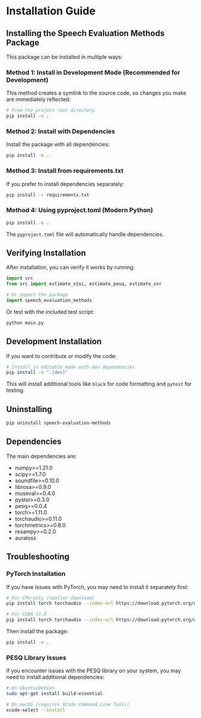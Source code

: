 # Installation Guide

## Installing the Speech Evaluation Methods Package

This package can be installed in multiple ways:

### Method 1: Install in Development Mode (Recommended for Development)

This method creates a symlink to the source code, so changes you make are immediately reflected:

```bash
# From the project root directory
pip install -e .
```

### Method 2: Install with Dependencies

Install the package with all dependencies:

```bash
pip install -e .
```

### Method 3: Install from requirements.txt

If you prefer to install dependencies separately:

```bash
pip install -r requirements.txt
```

### Method 4: Using pyproject.toml (Modern Python)

```bash
pip install -e .
```

The `pyproject.toml` file will automatically handle dependencies.

## Verifying Installation

After installation, you can verify it works by running:

```python
import src
from src import estimate_stoi, estimate_pesq, estimate_snr

# Or import the package
import speech_evaluation_methods
```

Or test with the included test script:

```bash
python main.py
```

## Development Installation

If you want to contribute or modify the code:

```bash
# Install in editable mode with dev dependencies
pip install -e ".[dev]"
```

This will install additional tools like `black` for code formatting and `pytest` for testing.

## Uninstalling

```bash
pip uninstall speech-evaluation-methods
```

## Dependencies

The main dependencies are:
- numpy>=1.21.0
- scipy>=1.7.0
- soundfile>=0.10.0
- librosa>=0.9.0
- museval>=0.4.0
- pystoi>=0.3.0
- pesq>=0.0.4
- torch>=1.11.0
- torchaudio>=0.11.0
- torchmetrics>=0.8.0
- resampy>=0.2.0
- auraloss

## Troubleshooting

### PyTorch Installation

If you have issues with PyTorch, you may need to install it separately first:

```bash
# For CPU-only (smaller download)
pip install torch torchaudio --index-url https://download.pytorch.org/whl/cpu

# For CUDA 11.8
pip install torch torchaudio --index-url https://download.pytorch.org/whl/cu118
```

Then install the package:

```bash
pip install -e .
```

### PESQ Library Issues

If you encounter issues with the PESQ library on your system, you may need to install additional dependencies:

```bash
# On Ubuntu/Debian
sudo apt-get install build-essential

# On macOS (requires Xcode Command Line Tools)
xcode-select --install
```


